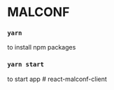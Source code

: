 # MALCONF

### `yarn`

to install npm packages

### `yarn start`

to start app
#   r e a c t - m a l c o n f - c l i e n t  
 